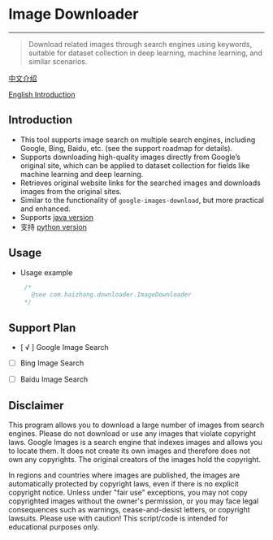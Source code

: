 # Image Downloader

---
> Download related images through search engines using keywords, suitable for dataset collection in deep learning, machine learning, and similar scenarios.


[中文介绍](https://github.com/2635064692/image-downloader/blob/main/README.md)

[English Introduction](https://github.com/2635064692/image-downloader/blob/main/README-en.md)
## Introduction
- This tool supports image search on multiple search engines, including Google, Bing, Baidu, etc. (see the support roadmap for details).
- Supports downloading high-quality images directly from Google’s original site, which can be applied to dataset collection for fields like machine learning and deep learning.
- Retrieves original website links for the searched images and downloads images from the original sites.
- Similar to the functionality of `google-images-download`, but more practical and enhanced.
- Supports [java version](https://github.com/2635064692/Image-Downloader-java) 
- 支持 [python version](https://github.com/2635064692/image-downloader)
## Usage
- Usage example
   ```java
    /*
      @see com.haizhang.downloader.ImageDownloader
    */
   ```

## Support Plan

- [ √ ] Google Image Search
- [ ] Bing Image Search
- [ ] Baidu Image Search


## Disclaimer

This program allows you to download a large number of images from search engines. Please do not download or use any images that violate copyright laws. Google Images is a search engine that indexes images and allows you to locate them. It does not create its own images and therefore does not own any copyrights. The original creators of the images hold the copyright.

In regions and countries where images are published, the images are automatically protected by copyright laws, even if there is no explicit copyright notice. Unless under "fair use" exceptions, you may not copy copyrighted images without the owner's permission, or you may face legal consequences such as warnings, cease-and-desist letters, or copyright lawsuits. Please use with caution! This script/code is intended for educational purposes only.